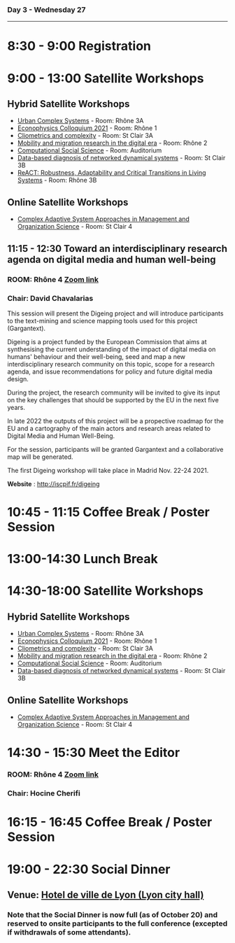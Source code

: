 ### Day 3 - Wednesday 27

-----

# 8:30 - 9:00 Registration

# 9:00 - 13:00 Satellite Workshops

## Hybrid Satellite Workshops
* [Urban Complex Systems](https://urbcompsys.github.io) - Room: Rhône 3A
* [Econophysics Colloquium 2021](https://econophysics.ihu.gr/ec2021/) - Room: Rhône 1
* [Cliometrics and complexity](https://cac2021.sciencesconf.org) - Room: St Clair 3A
* [Mobility and migration research in the digital era](https://sites.google.com/view/mimode2021/) - Room: Rhône 2
* [Computational Social Science](https://sites.google.com/view/css-ccs21/home) - Room: Auditorium
* [Data-based diagnosis of networked dynamical systems](https://www.delabaysrobin.site/ccs-satellite) - Room: St Clair 3B
* [ReACT: Robustness, Adaptability and Critical Transitions in Living Systems](https://liphlab.github.io/REACT2021) - Room: Rhône 3B

## Online Satellite Workshops
* [Complex Adaptive System Approaches in Management and Organization Science](https://casmos.github.io/CASMOS2021) - Room: St Clair 4

## 11:15 - 12:30 Toward an interdisciplinary research agenda on digital media and human well-being
### ROOM: Rhône 4 [Zoom link](https://us02web.zoom.us/j/87235384141)
### Chair: David Chavalarias

This session will present the Digeing project and will introduce participants to the text-mining and science mapping tools used for this project (Gargantext). 

Digeing is a project funded by the European Commission that aims at synthesising the current understanding of the impact of digital media on humans' behaviour and their well-being, seed and map a new interdisciplinary research community on this topic, scope for a research agenda, and issue recommendations for policy and future digital media design.

During the project, the research community will be invited to give its input on the key challenges that should be supported by the EU in the next five years.

In late 2022 the outputs of this project will be a propective roadmap for the EU and a cartography of the main actors and research areas related to Digital Media and Human Well-Being.

For the session, participants will be granted Gargantext and a collaborative map will be generated.

The first Digeing workshop will take place in Madrid Nov. 22-24 2021. 

**Website** : http://iscpif.fr/digeing

# 10:45 - 11:15 Coffee Break / Poster Session 

# 13:00-14:30 Lunch Break

# 14:30-18:00 Satellite Workshops

## Hybrid Satellite Workshops
* [Urban Complex Systems](https://urbcompsys.github.io) - Room: Rhône 3A
* [Econophysics Colloquium 2021](https://econophysics.ihu.gr/ec2021/) - Room: Rhône 1
* [Cliometrics and complexity](https://cac2021.sciencesconf.org) - Room: St Clair 3A
* [Mobility and migration research in the digital era](https://sites.google.com/view/mimode2021/) - Room: Rhône 2
* [Computational Social Science](https://sites.google.com/view/css-ccs21/home) - Room: Auditorium
* [Data-based diagnosis of networked dynamical systems](https://www.delabaysrobin.site/ccs-satellite) - Room: St Clair 3B

## Online Satellite Workshops
* [Complex Adaptive System Approaches in Management and Organization Science](https://casmos.github.io/CASMOS2021) - Room: St Clair 4

# 14:30 - 15:30 Meet the Editor
### ROOM: Rhône 4 [Zoom link](https://us02web.zoom.us/j/84694772685)
### Chair: Hocine Cherifi

# 16:15 - 16:45 Coffee Break / Poster Session 

# 19:00 - 22:30 Social Dinner
## Venue: [Hotel de ville de Lyon (Lyon city hall)](https://goo.gl/maps/6bWuMtVWjjZVCwxs8)
### Note that the Social Dinner is now full (as of October 20) and reserved to onsite participants to the full conference (excepted if withdrawals of some attendants).
